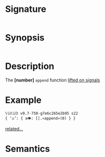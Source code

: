 # Signature
```vikid-signature
```

# Synopsis
```vikid-synopsis
```

# Description
The __[number]__ `append` function [lifted on signals](/refman/concepts/pure_functions)

# Example
```vikid-script
𝕍i𝕂i𝔻 v0.7-750-g7e6c265e2b95 s22
{ ‘⌂’: { a👁: [].«append»(0) } }
```


[related...](https://en.wikipedia.org/wiki/Array_data_structure)

# Semantics